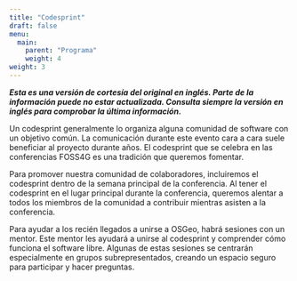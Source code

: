 ```yaml
---
title: "Codesprint"
draft: false
menu:
  main:
    parent: "Programa"
    weight: 4
weight: 3
---
```


***Esta es una versión de cortesía del original en inglés. Parte de la información puede no estar actualizada. Consulta siempre la versión en inglés para comprobar la última información.***

Un codesprint generalmente lo organiza alguna comunidad de software con un objetivo común. La comunicación durante este evento cara a cara suele beneficiar al proyecto durante años. El codesprint que se celebra en las conferencias FOSS4G es una tradición que queremos fomentar.

Para promover nuestra comunidad de colaboradores, incluiremos el codesprint dentro de la semana principal de la conferencia. Al tener el codesprint en el lugar principal durante la conferencia, queremos alentar a todos los miembros de la comunidad a contribuir mientras asisten a la conferencia.

Para ayudar a los recién llegados a unirse a OSGeo, habrá sesiones con un mentor. Este mentor les ayudará a unirse al codesprint y comprender cómo funciona el software libre. Algunas de estas sesiones se centrarán especialmente en grupos subrepresentados, creando un espacio seguro para participar y hacer preguntas.
